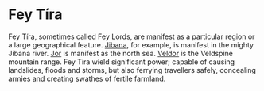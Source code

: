 # Fey Tíra

Fey Tíra, sometimes called Fey Lords, are manifest as a particular region or a large geographical feature. [Jibana](/cosmology/fey/regional_fey/jibana.md), for example, is manifest in the mighty Jibana river. [Jor](/cosmology/fey/regional_fey/jor.md) is manifest as the north sea. [Veldor](/cosmology/fey/regional_fey/veldor.md) is the Veldspine mountain range. Fey Tíra wield significant power; capable of causing landslides, floods and storms, but also ferrying travellers safely, concealing armies and creating swathes of fertile farmland.
